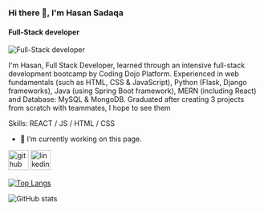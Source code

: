 ### Hi there 👋, I'm Hasan Sadaqa
#### Full-Stack developer
![Full-Stack developer](https://scontent.ftlv12-1.fna.fbcdn.net/v/t39.30808-6/322173639_5766446706802301_8335249283479454347_n.jpg?_nc_cat=105&ccb=1-7&_nc_sid=e3f864&_nc_ohc=ZrHR-IpOnH8AX8FCOXc&_nc_ht=scontent.ftlv12-1.fna&oh=00_AfAjkgKTIULLvLAanlCMKtA_f_BqaYIQzCbeP0QoYOUApg&oe=63D5633C)

I'm Hasan, Full Stack Developer, learned through an intensive full-stack development bootcamp by Coding Dojo Platform.
Experienced in web fundamentals (such as HTML, CSS & JavaScript), Python (Flask, Django frameworks), Java (using Spring Boot framework), MERN (including React) and Database: MySQL & MongoDB. Graduated after creating 3 projects from scratch with teammates, I hope to see them

Skills:  REACT / JS / HTML / CSS

- 🔭 I’m currently working on this page. 


[<img src='https://cdn.jsdelivr.net/npm/simple-icons@3.0.1/icons/github.svg' alt='github' height='40'>](https://github.com/HasanMohammadSadaqa)  [<img src='https://cdn.jsdelivr.net/npm/simple-icons@3.0.1/icons/linkedin.svg' alt='linkedin' height='40'>](https://www.linkedin.com/in/hasan-sadaqa/)  

[![Top Langs](https://github-readme-stats.vercel.app/api/top-langs/?username=HasanMohammadSadaqa)](https://github.com/HasanMohammadSadaqa)

![GitHub stats](https://github-readme-stats.vercel.app/api?username=HasanMohammadSadaqa&show_icons=true)  

